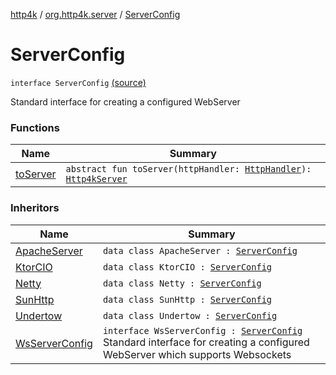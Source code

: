 [http4k](../../index.md) / [org.http4k.server](../index.md) / [ServerConfig](./index.md)

# ServerConfig

`interface ServerConfig` [(source)](https://github.com/http4k/http4k/blob/master/http4k-core/src/main/kotlin/org/http4k/server/http4kServer.kt#L23)

Standard interface for creating a configured WebServer

### Functions

| Name | Summary |
|---|---|
| [toServer](to-server.md) | `abstract fun toServer(httpHandler: `[`HttpHandler`](../../org.http4k.core/-http-handler.md)`): `[`Http4kServer`](../-http4k-server/index.md) |

### Inheritors

| Name | Summary |
|---|---|
| [ApacheServer](../-apache-server/index.md) | `data class ApacheServer : `[`ServerConfig`](./index.md) |
| [KtorCIO](../-ktor-c-i-o/index.md) | `data class KtorCIO : `[`ServerConfig`](./index.md) |
| [Netty](../-netty/index.md) | `data class Netty : `[`ServerConfig`](./index.md) |
| [SunHttp](../-sun-http/index.md) | `data class SunHttp : `[`ServerConfig`](./index.md) |
| [Undertow](../-undertow/index.md) | `data class Undertow : `[`ServerConfig`](./index.md) |
| [WsServerConfig](../-ws-server-config/index.md) | `interface WsServerConfig : `[`ServerConfig`](./index.md)<br>Standard interface for creating a configured WebServer which supports Websockets |
